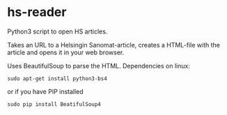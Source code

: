 # hs-reader
Python3 script to open HS articles.

Takes an URL to a Helsingin Sanomat-article, creates a HTML-file with the article and opens it in your web browser.

Uses BeautifulSoup to parse the HTML.
Dependencies on linux:
```
sudo apt-get install python3-bs4
```
or if you have PIP installed
```
sudo pip install BeatifulSoup4
```
